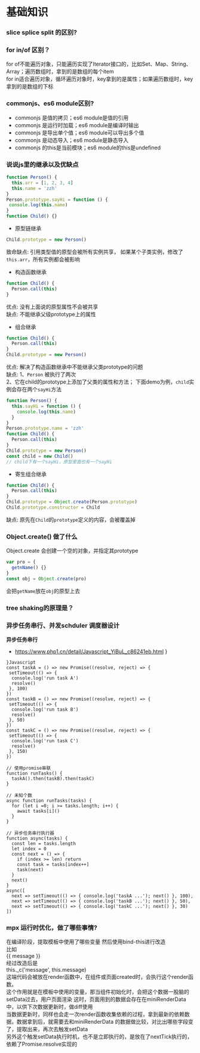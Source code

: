 # 基础知识

### slice splice split 的区别?

### for in/of 区别？
for of不能遍历对象，只能遍历实现了Iterator接口的，比如Set、Map、String、Array；遍历数组时，拿到的是数组的每个item  
for in适合遍历对象，循环遍历对象时，key拿到的是属性；如果遍历数组时，key拿到的是数组的下标

### commonjs、es6 module区别?
- commonjs 是值的拷贝；es6 module是值的引用
- commonjs 是运行时加载；es6 module是编译时输出
- commonjs 是导出单个值；es6 module可以导出多个值
- commonjs 是动态导入；es6 module是静态导入
- commonjs 的this是当前模块；es6 module的this是undefined

### 说说js里的继承以及优缺点
```JavaScript
function Person() {
  this.arr = [1, 2, 3, 4]
  this.name = 'zzh'
}
Person.prototype.sayHi = function () {
 console.log(this.name)
}
function Child() {}
```
- 原型链继承
```javascript
Child.prototype = new Person()
```
致命缺点: 引用类型值的原型会被所有实例共享， 如果某个子类实例，修改了`this.arr`，所有实例都会被影响

- 构造函数继承
```javascript
function Child() {
  Person.call(this)
}
```
优点: 没有上面说的原型属性不会被共享  
缺点: 不能继承父级prototype上的属性

- 组合继承
```javascript
function Child() {
  Person.call(this)
}
Child.prototype = new Person()
```
优点: 解决了构造函数继承中不能继承父类prototype的问题  
缺点: 1、`Person` 被执行了两次  
2、它在child的prototype上添加了父类的属性和方法；
下面demo为例，`child`实例会存在两个`sayHi`方法 
```javascript
function Person() {
  this.sayHi = function () {
    console.log(this.name)
  }
}
Person.prototype.name = 'zzh'
function Child() {
  Person.call(this)
}
Child.prototype = new Person()
const child = new Child()
// child下有一个sayHi，原型里面也有一个sayHi
```
- 寄生组合继承
```javascript
function Child() {
  Person.call(this)
}
Child.prototype = Object.create(Person.prototype)
Child.prototype.constructor = Child
```
缺点: 原先在`Child`的`prototype`定义的内容，会被覆盖掉

### Object.create() 做了什么
Object.create 会创建一个空的对象，并指定其prototype
```javascript
var pro = {
  getnName() {}
}
const obj = Object.create(pro)
```
会把`getName`放在`obj`的原型上去

### tree shaking的原理是？

### 异步任务串行、并发schduler 调度器设计

**异步任务串行**
- https://www.php1.cn/detail/Javascript_YiBuL_c86241eb.html
}
```
}Javascript
const taskA = () => new Promise((resolve, reject) => {
 setTimeout(() => {
  console.log('run task A')
  resolve()
 }, 100)
})
const taskB = () => new Promise((resolve, reject) => {
 setTimeout(() => {
  console.log('run task B')
  resolve()
 }, 50)
})
const taskC = () => new Promise((resolve, reject) => {
 setTimeout(() => {
  console.log('run task C')
  resolve()
 }, 150)
})

// 使用promise串联
function runTasks() {
  taskA().then(taskB).then(taskC)
}

// 未知个数
async function runTasks(tasks) {
  for (let i =0; i >= tasks.length; i++) {
    await tasks[i]()
  }
}

// 异步任务串行执行器
function async(tasks) {
  const len = tasks.length
  let index = 0
  const next = () => {
    if (index >= len) return
    const task = tasks[index++]
    task(next)
  }
  next()
}
async([
  next => setTimeout(() => { console.log('taskA ...'); next() }, 100),
  next => setTimeout(() => { console.log('taskB ...'); next() }, 50),
  next => setTimeout(() => { console.log('taskC ...'); next() }, 30)
])
```

### mpx 运行时优化，做了哪些事情?
在编译阶段，提取模板中使用了哪些变量
然后使用bind-this进行改造  
比如  
<view>{{ message }}</view>  
经过改造后是  
this._c('message', this.message)  
这端代码会被放在render函数中，在组件或页面created时，会执行这个render函数。  
这个作用就是在模板中使用的变量，那当组件初始化时，会把这个数据一股脑的setData过去，用户页面渲染
这时，页面用到的数据会存在在miniRenderData中，以供下次数据更新时，做diff使用  
当数据更新时，同样也会走一次render函数收集依赖的过程，拿到最新的依赖数据，数据拿到后，就需要去和miniRenderData
的数据做比较，对比出哪些字段变了，提取出来，再次去触发setData  
另外这个触发setData执行时机，也不是立即执行的，是放在了nextTick执行的，依赖了Promise.resolve实现的


